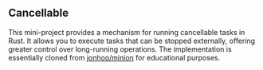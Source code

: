 ## Cancellable

This mini-project provides a mechanism for running cancellable tasks in Rust. It allows you to execute tasks that can be stopped externally, offering greater control over long-running operations. The implementation is essentially cloned from [jonhoo/minion](https://github.com/jonhoo/minion/tree/master) for educational purposes.

